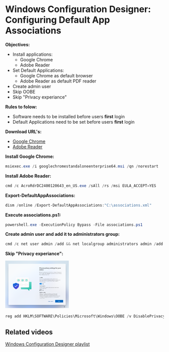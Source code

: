 # Windows Configuration Designer: Configuring Default App Associations

<b>Objectives:</b>

* Install applications:
    * Google Chrome
    * Adobe Reader
* Set Default Applications:
    * Google Chrome as default browser
    * Adobe Reader as default PDF reader
* Create admin user
* Skip OOBE
* Skip "Privacy experiance"

<b>Rules to folow:</b>

* Software needs to be installed before users <b>first</b> login
* Default Applications need to be set before users <b>first</b> login

<b>Download URL's:</b>

* [Google Chrome](https://chromeenterprise.google/browser/download/#windows-tab)
* [Adobe Reader](https://get.adobe.com/reader/enterprise/)

<b>Install Google Chrome:</b>

```powershell
msiexec.exe /i googlechromestandaloneenterprise64.msi /qn /norestart
```

<b>Install Adobe Reader:</b>

```powershell
cmd /c AcroRdrDC2400120643_en_US.exe /sAll /rs /msi EULA_ACCEPT=YES
```

<b>Export-DefaultAppAssociations:</b>

```powershell
dism /online /Export-DefaultAppAssociations:"C:\associations.xml"
```

<b>Execute associations.ps1:</b>

```powershell
powershell.exe -ExecutionPolicy Bypass -File associations.ps1
```

<b>Create admin user and add it to administrators group:</b>

```powershell
cmd /c net user admin /add && net localgroup administrators admin /add
```

<b>Skip "Privacy experiance":</b>

<img src="img/privacySettings.png" width=40% height=40%>

```powershell
reg add HKLM\SOFTWARE\Policies\Microsoft\Windows\OOBE /v DisablePrivacyExperience /t REG_DWORD /d 1
```

## Related videos

[Windows Configuration Designer playlist](https://www.youtube.com/playlist?list=PLVncjTDMNQ4SAh9zjdreUBYSzSf7L5IX2)